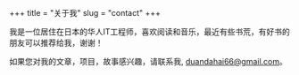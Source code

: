 +++
title = "关于我"
slug = "contact"
+++

我是一位居住在日本的华人IT工程师，喜欢阅读和音乐，最近有些书荒，有好书的朋友可以推荐给我，谢谢！

如果您对我的文章，项目，故事感兴趣，请联系我, duandahai66@gmail.com。